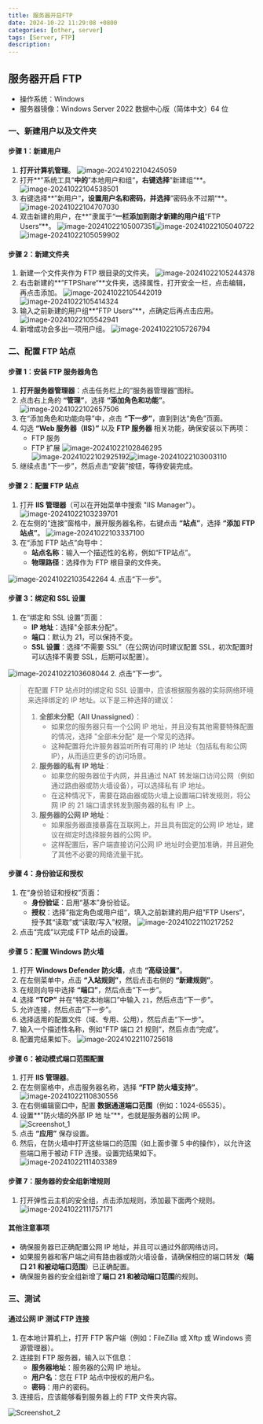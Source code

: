 ```yaml
---
title: 服务器开启FTP
date: 2024-10-22 11:29:08 +0800
categories: [other, server]
tags: [Server, FTP]
description: 
---
```

## 服务器开启 FTP
- 操作系统：Windows
- 服务器镜像：Windows Server 2022 数据中心版（简体中文）64 位

### 一、新建用户以及文件夹

#### 步骤 1：新建用户

1. **打开计算机管理**。
![image-20241022104245059](./服务器开启FTP.assets/image-20241022104245059.png)
2. 打开**”系统工具“**中的**”本地用户和组“**，右键选择**”新建组“**。
![image-20241022104538501](./服务器开启FTP.assets/image-20241022104538501.png)
3. 右键选择**”新用户“**，设置用户名和密码，并选择**”密码永不过期“**。
![image-20241022104707030](./服务器开启FTP.assets/image-20241022104707030.png)
4. 双击新建的用户，在**”隶属于“**一栏添加到刚才新建的用户组**”FTP Users“**。
![image-20241022105007351](./服务器开启FTP.assets/image-20241022105007351.png)![image-20241022105040722](./服务器开启FTP.assets/image-20241022105040722.png)![image-20241022105059902](./服务器开启FTP.assets/image-20241022105059902.png)

#### 步骤 2：新建文件夹
1. 新建一个文件夹作为 FTP 根目录的文件夹。
![image-20241022105244378](./服务器开启FTP.assets/image-20241022105244378.png)
2. 右击新建的**”FTPShare“**文件夹，选择属性，打开安全一栏，点击编辑，再点击添加。
![image-20241022105442019](./服务器开启FTP.assets/image-20241022105442019.png)![image-20241022105414324](./服务器开启FTP.assets/image-20241022105414324.png)
3. 输入之前新建的用户组**”FTP Users“**，点确定后再点击应用。
![image-20241022105542941](./服务器开启FTP.assets/image-20241022105542941.png)
4. 新增成功会多出一项用户组。
![image-20241022105726794](./服务器开启FTP.assets/image-20241022105726794.png)

### 二、配置 FTP 站点

#### 步骤 1：安装 FTP 服务器角色

1. **打开服务器管理器**：点击任务栏上的“服务器管理器”图标。
2. 点击右上角的 **“管理”**，选择 **“添加角色和功能”**。
![image-20241022102657506](./服务器开启FTP.assets/image-20241022102657506.png)
3. 在“添加角色和功能向导”中，点击 **“下一步”**，直到到达“角色”页面。
4. 勾选 **“Web 服务器（IIS）”** 以及 **FTP 服务器** 相关功能，确保安装以下两项：
   - FTP 服务
   - FTP 扩展
   ![image-20241022102846295](./服务器开启FTP.assets/image-20241022102846295.png)![image-20241022102925192](./服务器开启FTP.assets/image-20241022102925192.png)![image-20241022103003110](./服务器开启FTP.assets/image-20241022103003110.png)
5. 继续点击“下一步”，然后点击“安装”按钮，等待安装完成。

#### 步骤 2：配置 FTP 站点

1. 打开 **IIS 管理器**（可以在开始菜单中搜索 "IIS Manager"）。
![image-20241022103239701](./服务器开启FTP.assets/image-20241022103239701.png)
2. 在左侧的“连接”窗格中，展开服务器名称，右键点击 **“站点”**，选择 **“添加 FTP 站点”**。
![image-20241022103337100](./服务器开启FTP.assets/image-20241022103337100.png)
3. 在“添加 FTP 站点”向导中：
   - **站点名称**：输入一个描述性的名称，例如“FTP站点”。
   - **物理路径**：选择作为 FTP 根目录的文件夹。
   

![image-20241022103542264](./服务器开启FTP.assets/image-20241022103542264.png)
4. 点击“下一步”。

#### 步骤 3：绑定和 SSL 设置

1. 在“绑定和 SSL 设置”页面：
   - **IP 地址**：选择"全部未分配"。
   - **端口**：默认为 21，可以保持不变。
   - **SSL 设置**：选择“不需要 SSL”（在公网访问时建议配置 SSL，初次配置时可以选择不需要 SSL，后期可以配置）。
   

![image-20241022103608044](./服务器开启FTP.assets/image-20241022103608044.png)
2. 点击“下一步”。

> 在配置 FTP 站点时的绑定和 SSL 设置中，应该根据服务器的实际网络环境来选择绑定的 IP 地址。以下是三种选择的建议：
>
> 1. **全部未分配（All Unassigned）**：
>    - 如果您的服务器只有一个公网 IP 地址，并且没有其他需要特殊配置的情况，选择 "全部未分配" 是一个常见的选择。
>    - 这种配置将允许服务器监听所有可用的 IP 地址（包括私有和公网 IP），从而适应更多的访问场景。
> 2. **服务器的私有 IP 地址**：
>    - 如果您的服务器位于内网，并且通过 NAT 转发端口访问公网（例如通过路由器或防火墙设备），可以选择私有 IP 地址。
>    - 在这种情况下，需要在路由器或防火墙上设置端口转发规则，将公网 IP 的 21 端口请求转发到服务器的私有 IP 上。
> 3. **服务器的公网 IP 地址**：
>    - 如果服务器直接暴露在互联网上，并且具有固定的公网 IP 地址，建议在绑定时选择服务器的公网 IP。
>    - 这样配置后，客户端直接访问公网 IP 地址时会更加准确，并且避免了其他不必要的网络流量干扰。

#### 步骤 4：身份验证和授权

1. 在“身份验证和授权”页面：
   - **身份验证**：启用“基本”身份验证。
   - **授权**：选择”指定角色或用户组“，填入之前新建的用户组”FTP Users“，授予其“读取”或“读取/写入”权限。
   ![image-20241022110217252](./服务器开启FTP.assets/image-20241022110217252.png)
2. 点击“完成”以完成 FTP 站点的设置。

#### 步骤 5：配置 Windows 防火墙

1. 打开 **Windows Defender 防火墙**，点击 **“高级设置”**。
2. 在左侧菜单中，点击 **“入站规则”**，然后点击右侧的 **“新建规则”**。
3. 在规则向导中选择 **“端口”**，然后点击“下一步”。
4. 选择 **“TCP”** 并在“特定本地端口”中输入 `21`，然后点击“下一步”。
5. 允许连接，然后点击“下一步”。
6. 选择适用的配置文件（域、专用、公用），然后点击“下一步”。
7. 输入一个描述性名称，例如“FTP 端口 21 规则”，然后点击“完成”。
8. 配置完结果如下。
![image-20241022110725618](./服务器开启FTP.assets/image-20241022110725618.png)

#### 步骤 6：被动模式端口范围配置

1. 打开 **IIS 管理器**。
2. 在左侧窗格中，点击服务器名称，选择 **“FTP 防火墙支持”**。
    ![image-20241022110830556](./服务器开启FTP.assets/image-20241022110830556.png)
3. 在右侧编辑窗口中，配置 **数据通道端口范围**（例如：1024-65535）。
4. 设置**”防火墙的外部 IP 地 址“**，也就是服务器的公网 IP。
    ![Screenshot_1](./服务器开启FTP.assets/Screenshot_1.png)
5. 点击 **“应用”** 保存设置。
6. 然后，在防火墙中打开这些端口的范围（如上面步骤 5 中的操作），以允许这些端口用于被动 FTP 连接。设置完结果如下。
![image-20241022111403389](./服务器开启FTP.assets/image-20241022111403389.png)

#### 步骤 7：服务器的安全组新增规则

1. 打开弹性云主机的安全组，点击添加规则，添加最下面两个规则。
![image-20241022111757171](./服务器开启FTP.assets/image-20241022111757171.png)

#### 其他注意事项

- 确保服务器已正确配置公网 IP 地址，并且可以通过外部网络访问。
- 如果服务器和客户端之间有路由器或防火墙设备，请确保相应的端口转发（**端口 21 和被动端口范围**）已正确配置。
- 确保服务器的安全组新增了**端口 21 和被动端口范围**的规则。

### 三、测试

#### 通过公网 IP 测试 FTP 连接

1. 在本地计算机上，打开 FTP 客户端（例如：FileZilla 或 Xftp 或 Windows 资源管理器）。
2. 连接到 FTP 服务器，输入以下信息：
   - **服务器地址**：服务器的公网 IP 地址。
   - **用户名**：您在 FTP 站点中授权的用户名。
   - **密码**：用户的密码。
3. 连接后，应该能够看到服务器上的 FTP 文件夹内容。

![Screenshot_2](./服务器开启FTP.assets/Screenshot_2.png)
